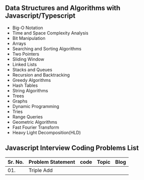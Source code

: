 ## Data Structures and Algorithms with Javascript/Typescript

- Big-O Notation
- Time and Space Complexity Analysis
- Bit Manipulation
- Arrays
- Searching and Sorting Algorithms
- Two Pointers
- Sliding Window
- Linked Lists
- Stacks and Queues
- Recursion and Backtracking
- Greedy Algorithms
- Hash Tables
- String Algorithms
- Trees
- Graphs
- Dynamic Programming
- Tries
- Range Queries
- Geometric Algorithms
- Fast Fourier Transform
- Heavy Light Decomposition(HLD)


## Javascript Interview Coding Problems List


| Sr. No. | Problem Statement | code | Topic | Blog |
| -------|-------------------|-------|-------|------|
| 01. | Triple Add | 
